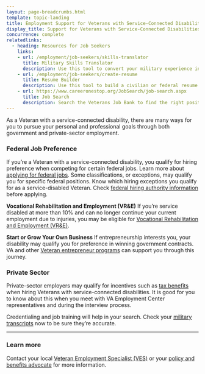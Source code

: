 ```yaml
---
layout: page-breadcrumbs.html
template: topic-landing
title: Employment Support for Veterans with Service-Connected Disabilities
display_title: Support for Veterans with Service-Connected Disabilities
concurrence: complete
relatedlinks:
  - heading: Resources for Job Seekers
    links:
    - url: /employment/job-seekers/skills-translator
      title: Military Skills Translator
      description: Use this tool to convert your military experience into civilian language that hiring managers can easily understand.
    - url: /employment/job-seekers/create-resume
      title: Resume Builder
      description: Use this tool to build a civilian or federal resume.
    - url: https://www.careeronestop.org/JobSearch/job-search.aspx
      title: Job Search
      description: Search the Veterans Job Bank to find the right position for you.
---
```


<div class="va-introtext">

As a Veteran with a service-connected disability, there are many ways for you to pursue your personal and professional goals through both government and private-sector employment.

</div>

### Federal Job Preference

If you’re a Veteran with a service-connected disability, you qualify for hiring preference when competing for certain federal jobs. Learn more about [applying for federal jobs](/employment/job-seekers/federal-employment/). Some classifications, or exceptions, may qualify you for specific federal positions. Know which hiring exceptions you qualify for as a service-disabled Veteran. Check [federal hiring authority information](http://www.fedshirevets.gov/job/shav/) before applying.

**Vocational Rehabilitation and Employment (VR&amp;E)**
If you’re service disabled at more than 10% and can no longer continue your current employment due to injuries, you may be eligible for [Vocational Rehabilitation and Employment (VR&amp;E)](/employment/vocational-rehab-and-employment/).

**Start or Grow Your Own Business**
If entrepreneurship interests you, your disability may qualify you for preference in winning government contracts. VA and other [Veteran entrepreneur programs](/employment/job-seekers/register-your-business/) can support you through this journey.

### Private Sector

Private-sector employers may qualify for incentives such as [tax benefits](https://www.benefits.va.gov/VOW/docs/seiflyerfinal.pdf) when hiring Veterans with service-connected disabilities. It is good for you to know about this when you meet with VA Employment Center representatives and during the interview process.

Credentialing and job training will help in your search. Check your [military transcripts](/employment/job-seekers/military-transcripts/) now to be sure they’re accurate.

-----

### Learn more
Contact your local [Veteran Employment Specialist (VES)](https://vaforvets.va.gov/hr/RVECS/pages/rvecs-map.asp) or your [policy and benefits advocate](/disability/get-help-filing-claim/) for more information.
